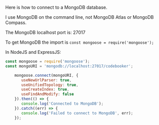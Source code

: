 
Here is how to connect to a MongoDB database.

I use MongoDB on the command line, not MongoDB Atlas or MongoDB Compass.

The MongoDB localhost port is: 27017

To get MongoDB  the import is `const mongoose = require('mongoose');`

In NodeJS and ExpressJS:
```js
const mongoose = require('mongoose');
const mongoURI = 'mongodb://localhost:27017/codebooker';  

	mongoose.connect(mongoURI, {
	   useNewUrlParser: true,
	   useUnifiedTopology: true,
	   useCreateIndex: true,
	   useFindAndModify: false
	}).then(() => {
	   console.log('Connected to MongoDB');
	}).catch((err) => {
	   console.log('Failed to connect to MongoDB', err);
	});
```


